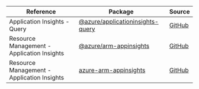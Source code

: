 | Reference | Package | Source |
|---|---|---|
|Application Insights - Query|[@azure/applicationinsights-query](https://www.npmjs.com/package/@azure/applicationinsights-query)|[GitHub](https://github.com/Azure/azure-sdk-for-js/blob/main/)|
|Resource Management - Application Insights|[@azure/arm-appinsights](https://www.npmjs.com/package/@azure/arm-appinsights)|[GitHub](https://github.com/Azure/azure-sdk-for-js/blob/main/)|
|Resource Management - Application Insights|[azure-arm-appinsights](https://www.npmjs.com/package/azure-arm-appinsights)|[GitHub](https://github.com/Azure/azure-sdk-for-js/blob/main/)|
